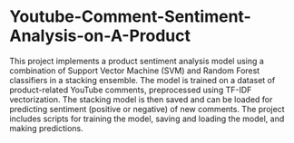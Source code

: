 # Youtube-Comment-Sentiment-Analysis-on-A-Product
This project implements a product sentiment analysis model using a combination of Support Vector Machine (SVM) and Random Forest classifiers in a stacking ensemble. The model is trained on a dataset of product-related YouTube comments, preprocessed using TF-IDF vectorization. The stacking model is then saved and can be loaded for predicting sentiment (positive or negative) of new comments. The project includes scripts for training the model, saving and loading the model, and making predictions.
